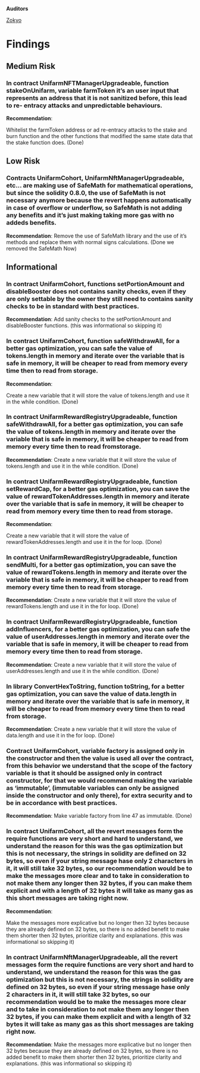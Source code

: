 **Auditors**

[Zokyo](https://x.com/zokyo_io)

# Findings

## Medium Risk

### In contract UnifarmNFTManagerUpgradeable, function stakeOnUnifarm, variable farmToken it’s an user input that represents an address that it is not sanitized before, this lead to re- entracy attacks and unpredictable behaviours.

**Recommendation**:

Whitelist the farmToken address or ad re-entracy attacks to the stake and burn function and
the other functions that modified the same state data that the stake function does. (Done)

## Low Risk

### Contracts UnifarmCohort, UnifarmNftManagerUpgradeable, etc... are making use of SafeMath for mathematical operations, but since the solidity 0.8.0, the use of SafeMath is not necessary anymore because the revert happens automatically in case of overflow or underflow, so SafeMath is not adding any benefits and it’s just making taking more gas with no addeds benefits.

**Recommendation**:
Remove the use of SafeMath library and the use of it’s methods and replace them with normal
signs calculations. (Done we removed the SafeMath Now)

## Informational

### In contract UnifarmCohort, functions setPortionAmount and disableBooster does not contains sanity checks, even if they are only settable by the owner they still need to contains sanity checks to be in standard with best practices.

**Recommendation**:
Add sanity checks to the setPortionAmount and disableBooster functions. (this was
informational so skipping it)

### In contract UnifarmCohort, function safeWithdrawAll, for a better gas optimization, you can safe the value of tokens.length in memory and iterate over the variable that is safe in memory, it will be cheaper to read from memory every time then to read from storage.

**Recommendation**:

Create a new variable that it will store the value of tokens.length and use it in the while
condition. (Done)

### In contract UnifarmRewardRegistryUpgradeable, function safeWithdrawAll, for a better gas optimization, you can safe the value of tokens.length in memory and iterate over the variable that is safe in memory, it will be cheaper to read from memory every time then to read fromstorage.

**Recommendation**:
Create a new variable that it will store the value of tokens.length and use it in the while
condition. (Done)

### In contract UnifarmRewardRegistryUpgradeable, function setRewardCap, for a better gas optimization, you can save the value of rewardTokenAddresses.length in memory and iterate over the variable that is safe in memory, it will be cheaper to read from memory every time then to read from storage.

**Recommendation**:

Create a new variable that it will store the value of rewardTokenAddresses.length and use it in
the for loop. (Done)

### In contract UnifarmRewardRegistryUpgradeable, function sendMulti, for a better gas optimization, you can save the value of rewardTokens.length in memory and iterate over the variable that is safe in memory, it will be cheaper to read from memory every time then to read from storage.

**Recommendation**:
Create a new variable that it will store the value of rewardTokens.length and use it in the for
loop. (Done)

### In contract UnifarmRewardRegistryUpgradeable, function addInfluencers, for a better gas optimization, you can safe the value of userAddresses.length in memory and iterate over the variable that is safe in memory, it will be cheaper to read from memory every time then to read from storage.

**Recommendation**:
Create a new variable that it will store the value of userAddresses.length and use it in the
while condition. (Done)

### In library ConvertHexToString, function toString, for a better gas optimization, you can save the value of data.length in memory and iterate over the variable that is safe in memory, it will be cheaper to read from memory every time then to read from storage.

**Recommendation**:
Create a new variable that it will store the value of data.length and use it in the for loop.
(Done)

### Contract UnifarmCohort, variable factory is assigned only in the constructor and then the value is used all over the contract, from this behavior we understand that the scope of the factory variable is that it should be assigned only in contract constructor, for that we would recommend making the variable as ‘immutable’, (immutable variables can only be assigned inside the constructor and only there), for extra security and to be in accordance with best practices.

**Recommendation**:
Make variable factory from line 47 as immutable. (Done)

### In contract UnifarmCohort, all the revert messages form the require functions are very short and hard to understand, we understand the reason for this was the gas optimization but this is not necessary, the strings in solidity are defined on 32 bytes, so even if your string message hase only 2 characters in it, it will still take 32 bytes, so our recommendation would be to make the messages more clear and to take in consideration to not make them any longer then 32 bytes, if you can make them explicit and with a length of 32 bytes it will take as many gas as this short messages are taking right now.

**Recommendation**:

Make the messages more explicative but no longer then 32 bytes because they are already
defined on 32 bytes, so there is no added benefit to make them shorter then 32 bytes,
prioritize clarity and explanations. (this was informational so skipping it)

### In contract UnifarmNftManagerUpgradeable, all the revert messages form the require functions are very short and hard to understand, we understand the reason for this was the gas optimization but this is not necessary, the strings in solidity are defined on 32 bytes, so even if your string message hase only 2 characters in it, it will still take 32 bytes, so our recommendation would be to make the messages more clear and to take in consideration to not make them any longer then 32 bytes, if you can make them explicit and with a length of 32 bytes it will take as many gas as this short messages are taking right now.

**Recommendation**:
Make the messages more explicative but no longer then 32 bytes because they are already
defined on 32 bytes, so there is no added benefit to make them shorter then 32 bytes,
prioritize clarity and explanations. (this was informational so skipping it)
